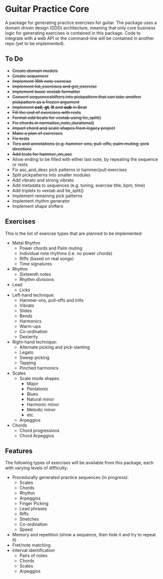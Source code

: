 # Guitar Practice Core

A package for generating practice exercises for guitar. The package uses a domain driven design (DDD) architecture, meaning that only core business logic for generating exercises is contained in this package. Code to integrate with a web API or the command-line will be contained in another repo (yet to be implemented).

## To Do

- ~~Create domain models~~
- ~~Create sequencer~~
- ~~Implement 16th note exercise~~
- ~~Implement list_exercises and get_exercise~~
- ~~Implement basic vextab formatter~~
- ~~Convert sequenceshifters into pickpattern that can take another pickpattern as a frozen argument~~
- ~~Implement __ceil__, __gt__, __lt__ and __sub__ in Beat~~
- ~~Fill the end of exercises with rests~~
- ~~Format odd beats for vextab using tie_split()~~
- ~~Fix chords in normalise_note_durations()~~
- ~~Import chord and scale shapes from legacy project~~
- ~~Make a plan of exercises~~ 
- ~~Fix tests~~
- ~~Ties and annotations (e.g. hammer-ons, pull-offs, palm muting, pick direction)~~
- ~~Add tests for hammer_on_asc~~
- Allow ending to be filled with either last note, by repeating the sequence or rests
- Fix asc_and_desc pick patterns in hammer/pull exercises
- Split pickpatterns into smaller modules
- Add vibrato and strong vibrato
- Add metadata to sequences (e.g. tuning, exercise title, bpm, time) 
- Add triplets to vextab and tie_split()
- Implement remaining pick patterns
- Implement rhythm generator
- Implement shape shifters

## Exercises

This is the list of exercise types that are planned to be implemented:

- Metal Rhythm
  - Power chords and Palm muting
  - Individual note rhythms (i.e. no power chords)
  - Riffs (based on real songs)
  - Time signatures
- Rhythm
  - Sixteenth notes
  - Rhythm divisions
- Lead
  - Licks
- Left-hand technique:
  - Hammer-ons, pull-offs and trills
  - Vibrato
  - Slides
  - Bends
  - Harmonics
  - Warm-ups
  - Co-ordination
  - Dexterity
- Right-hand technique:
  - Alternate picking and pick-slanting
  - Legato
  - Sweep picking
  - Tapping
  - Pinched harmonics
- Scales
  - Scale mode shapes
    - Major
    - Pentatonic
    - Blues
    - Natural minor
    - Harmonic minor
    - Melodic minor
    - etc.
  - Arpeggios
- Chords
  - Chord progressions
  - Chord Arpeggios


## Features

The following types of exercises will be available from this package, each with varying levels of difficulty:
- Procedurally generated practice sequences (in progress):
  - Scales
  - Chords
  - Rhythm
  - Arpeggios
  - Finger Picking
  - Lead phrases
  - Riffs
  - Stretches
  - Co-ordination
  - Speed
- Memory and repetition (show a sequence, then hide it and try to repeat it)
- Fret/note matching
- Interval identification
  - Pairs of notes
  - Chords
  - Scales
  - Arpeggios
 